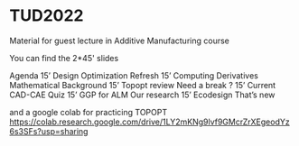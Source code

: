 # TUD2022
Material for guest lecture in Additive Manufacturing course



You can find the 2*45' slides 


Agenda
15’
Design Optimization
Refresh
15’
Computing Derivatives
Mathematical Background
15’
Topopt review
Need a break ?
15’
Current CAD-CAE
Quiz
15’
GGP for ALM
Our research
15’
Ecodesign
That’s new


and a google colab for practicing TOPOPT
https://colab.research.google.com/drive/1LY2mKNg9lvf9GMcrZrXEgeodYz6s3SFs?usp=sharing
